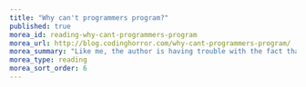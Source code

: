 ```yaml
---
title: "Why can't programmers program?"
published: true
morea_id: reading-why-cant-programmers-program
morea_url: http://blog.codinghorror.com/why-cant-programmers-program/
morea_summary: "Like me, the author is having trouble with the fact that 199 out of 200 applicants for every programming job can't write code at all."
morea_type: reading
morea_sort_order: 6
---
```


